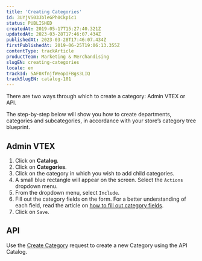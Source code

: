 ```yaml
---
title: 'Creating Categories'
id: 3UYjVS03JbleGPh0Ckpic1
status: PUBLISHED
createdAt: 2019-05-17T15:27:40.321Z
updatedAt: 2023-03-28T17:46:07.434Z
publishedAt: 2023-03-28T17:46:07.434Z
firstPublishedAt: 2019-06-25T19:06:13.355Z
contentType: trackArticle
productTeam: Marketing & Merchandising
slugEN: creating-categories
locale: en
trackId: 5AF0XfnjfWeopIFBgs3LIQ
trackSlugEN: catalog-101
---
```


There are two ways through which to create a category: Admin VTEX or API.

The step-by-step below will show you how to create departments, categories and subcategories, in accordance with your store’s category tree blueprint.

## Admin VTEX

1.	Click on **Catalog**.
2.	Click on **Categories**.
3.	Click on the category in which you wish to add child categories.
4.	A small blue rectangle will appear on the screen. Select the `Actions` dropdown menu.
5.	From the dropdown menu, select `Include`.
6.	Fill out the category fields on the form. For a better understanding of each field, read the article on [how to fill out category fields](/en/tutorial/campos-de-cadastro-de-categoria--5Z7RrvW41yumyQCmk2iqoG).
7.	Click on `Save`.

## API

Use the [Create Category](https://developers.vtex.com/reference/catalog-api-category#catalog-api-post-category) request to create a new Category using the API Catalog.
